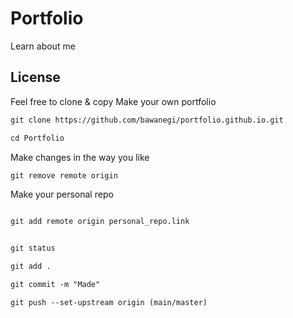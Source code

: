 # Portfolio
Learn about me
## License
Feel free to clone & copy
Make your own portfolio

 ```diff
git clone https://github.com/bawanegi/portfolio.github.io.git  
 
 ```
 ```diff
cd Portfolio 
``` 
Make changes in the way you like

 
 ```diff
git remove remote origin

 ```
 

Make your personal repo
 
 ```diff

git add remote origin personal_repo.link
 ```
 ```diff

git status
 ```
 ```diff
git add .

 ```
 ```diff
git commit -m "Made"

 ```
 ```diff
git push --set-upstream origin (main/master) 

 ```
